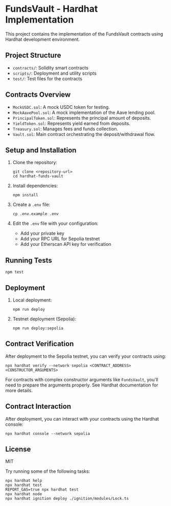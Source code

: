 # FundsVault - Hardhat Implementation

This project contains the implementation of the FundsVault contracts using Hardhat development environment.

## Project Structure

- `contracts/`: Solidity smart contracts
- `scripts/`: Deployment and utility scripts
- `test/`: Test files for the contracts

## Contracts Overview

- `MockUSDC.sol`: A mock USDC token for testing.
- `MockAavePool.sol`: A mock implementation of the Aave lending pool.
- `PrincipalToken.sol`: Represents the principal amount of deposits.
- `YieldToken.sol`: Represents yield earned from deposits.
- `Treasury.sol`: Manages fees and funds collection.
- `Vault.sol`: Main contract orchestrating the deposit/withdrawal flow.

## Setup and Installation

1. Clone the repository:
   ```
   git clone <repository-url>
   cd hardhat-funds-vault
   ```

2. Install dependencies:
   ```
   npm install
   ```

3. Create a `.env` file:
   ```
   cp .env.example .env
   ```
   
4. Edit the `.env` file with your configuration:
   - Add your private key
   - Add your RPC URL for Sepolia testnet
   - Add your Etherscan API key for verification

## Running Tests

```
npm test
```

## Deployment

1. Local deployment:
   ```
   npm run deploy
   ```

2. Testnet deployment (Sepolia):
   ```
   npm run deploy:sepolia
   ```

## Contract Verification

After deployment to the Sepolia testnet, you can verify your contracts using:

```
npx hardhat verify --network sepolia <CONTRACT_ADDRESS> <CONSTRUCTOR_ARGUMENTS>
```

For contracts with complex constructor arguments like `FundsVault`, you'll need to prepare the arguments properly. See Hardhat documentation for more details.

## Contract Interaction

After deployment, you can interact with your contracts using the Hardhat console:

```
npx hardhat console --network sepolia
```

## License

MIT

Try running some of the following tasks:

```shell
npx hardhat help
npx hardhat test
REPORT_GAS=true npx hardhat test
npx hardhat node
npx hardhat ignition deploy ./ignition/modules/Lock.ts
```
